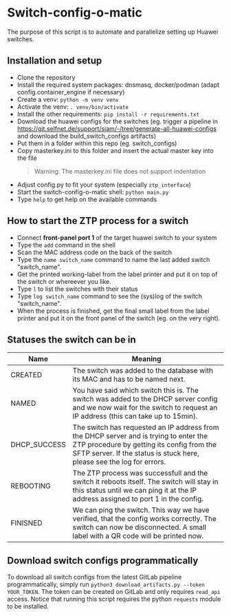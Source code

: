 # Switch-config-o-matic
The purpose of this script is to automate and parallelize setting up Huawei switches.

## Installation and setup
- Clone the repository
- Install the required system packages: dnsmasq, docker/podman (adapt config.container_engine if necessary)
- Create a venv: `python -m venv venv`
- Activate the venv: `. venv/bin/activate`
- Install the other requirements: `pip install -r requirements.txt`
- Download the huawei configs for the switches (eg. trigger a pipeline in https://git.selfnet.de/support/siam/-/tree/generate-all-huawei-configs and download the build_switch_configs artifacts)
- Put them in a folder within this repo (eg. switch_configs)
- Copy masterkey.ini to this folder and insert the actual master key into the file
  > Warning: The masterkey.ini file does not support indentation
- Adjust config.py to fit your system (especially `ztp_interface`)
- Start the switch-config-o-matic shell: `python main.py`
- Type `help` to get help on the available commands

## How to start the ZTP process for a switch
- Connect **front-panel port 1** of the target huawei switch to your system
- Type the `add` command in the shell
- Scan the MAC address code on the back of the switch
- Type the `name switch_name` command to name the last added switch "switch_name".
- Get the printed working-label from the label printer and put it on top of the switch or whereever you like.
- Type `l` to list the switches with their status
- Type `log switch_name` command to see the (sys)log of the switch "switch_name".
- When the process is finished, get the final small label from the label printer and put it on the front panel of the switch (eg. on the very right).

## Statuses the switch can be in
|Name|Meaning|
|----|-------|
|CREATED|The switch was added to the database with its MAC and has to be named next.|
|NAMED|You have said which switch this is. The switch was added to the DHCP server config and we now wait for the switch to request an IP address (this can take up to 15min).|
|DHCP_SUCCESS|The switch has requested an IP address from the DHCP server and is trying to enter the ZTP procedure by getting its config from the SFTP server. If the status is stuck here, please see the log for errors.|
|REBOOTING|The ZTP process was successfull and the switch it reboots itself. The switch will stay in this status until we can ping it at the IP address assigned to port 1 in the config.|
|FINISNED|We can ping the switch. This way we have verified, that the config works correctly. The switch can now be disconnected. A small label with a QR code will be printed now. |

## Download switch configs programmatically

To download all switch configs from the latest GitLab pipeline programmatically, simply run `python3 download_artifacts.py --token YOUR_TOKEN`. The token can be created on GitLab and only requires `read_api` access. Notice that running this script requires the python `requests` module to be installed.
